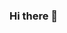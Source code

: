 ### Hi there 👋

<!--
**nag9s/nag9s** is a ✨ _special_ ✨ repository because its `README.md` (this file) appears on your GitHub profile.

Here are some ideas to get you started:

- 🔭 I’m currently working on DEFI protocols, solution architect , chief advisor
- 🌱 I'm open to network / colloborations
- 👯 I’m looking to collaborate on DEFI protocols , blockchain solutions
- 💬 Ask me about data science,ethereum,cosmos,casperlabs,hyperledger,permissioned blockchains
- 📫 How to reach me: ...
-->
